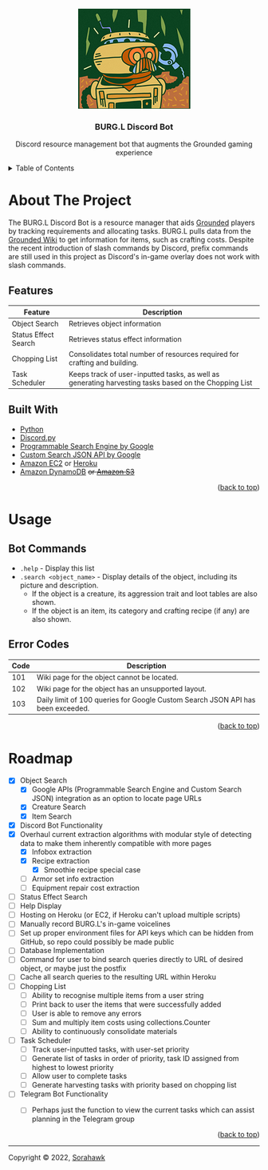 <div id="top"></div>

<!-- PROJECT LOGO -->
<br />
<div align="center">
  <a href="https://github.com/Sorahawk/BURG.L_Discord_Bot">
    <img src="images/logo.jpg" alt="Logo" width="225" height="200">
  </a>
  <h3 align="center">BURG.L Discord Bot</h3>
  <p align="center">
    Discord resource management bot that augments the Grounded gaming experience
  </p>
</div>


<!-- TABLE OF CONTENTS -->
<details>
  <summary>Table of Contents</summary>
  <ol>
    <li>
      <a href="#about-the-project">About The Project</a>
      <ul>
        <li><a href="#built-with">Built With</a></li>
      </ul>
    </li>
    <li><a href="#usage">Usage</a></li>
    <li><a href="#roadmap">Roadmap</a></li>
  </ol>
</details>



# About The Project

The BURG.L Discord Bot is a resource manager that aids [Grounded](https://grounded.obsidian.net/) players by tracking requirements and allocating tasks. BURG.L pulls data from the [Grounded Wiki](https://grounded.fandom.com/wiki/Grounded_Wiki) to get information for items, such as crafting costs. Despite the recent introduction of slash commands by Discord, prefix commands are still used in this project as Discord's in-game overlay does not work with slash commands.


## Features

| Feature | Description |
| ------- | ----------- |
| Object Search | Retrieves object information |
| Status Effect Search | Retrieves status effect information |
| Chopping List | Consolidates total number of resources required for crafting and building. |
| Task Scheduler | Keeps track of user-inputted tasks, as well as generating harvesting tasks based on the Chopping List |


## Built With

* [Python](https://www.python.org/)
* [Discord.py](https://discordpy.readthedocs.io/)
* [Programmable Search Engine by Google](https://programmablesearchengine.google.com/)
* [Custom Search JSON API by Google](https://developers.google.com/custom-search/v1/introduction)
* [Amazon EC2](https://aws.amazon.com/ec2/) or [Heroku](https://www.heroku.com/)
* [Amazon DynamoDB](https://aws.amazon.com/dynamodb/) ~~or [Amazon S3](https://aws.amazon.com/s3/)~~


<p align="right">(<a href="#top">back to top</a>)</p>



# Usage

## Bot Commands

* `.help` - Display this list
* `.search <object_name>` - Display details of the object, including its picture and description.
  * If the object is a creature, its aggression trait and loot tables are also shown.
  * If the object is an item, its category and crafting recipe (if any) are also shown.


## Error Codes

| Code | Description |
| ---- | ----------- |
| 101 | Wiki page for the object cannot be located. |
| 102 | Wiki page for the object has an unsupported layout. |
| 103 | Daily limit of 100 queries for Google Custom Search JSON API has been exceeded. |


<p align="right">(<a href="#top">back to top</a>)</p>



# Roadmap

- [X] Object Search
    - [X] Google APIs (Programmable Search Engine and Custom Search JSON) integration as an option to locate page URLs
    - [X] Creature Search
    - [X] Item Search
- [X] Discord Bot Functionality
- [X] Overhaul current extraction algorithms with modular style of detecting data to make them inherently compatible with more pages
    - [X] Infobox extraction
    - [X] Recipe extraction
        - [X] Smoothie recipe special case
    - [ ] Armor set info extraction
    - [ ] Equipment repair cost extraction
- [ ] Status Effect Search
- [ ] Help Display
- [ ] Hosting on Heroku (or EC2, if Heroku can't upload multiple scripts)
- [ ] Manually record BURG.L's in-game voicelines
- [ ] Set up proper environment files for API keys which can be hidden from GitHub, so repo could possibly be made public 
- [ ] Database Implementation
- [ ] Command for user to bind search queries directly to URL of desired object, or maybe just the postfix
- [ ] Cache all search queries to the resulting URL within Heroku
- [ ] Chopping List
    - [ ] Ability to recognise multiple items from a user string
    - [ ] Print back to user the items that were successfully added
    - [ ] User is able to remove any errors
    - [ ] Sum and multiply item costs using collections.Counter
    - [ ] Ability to continuously consolidate materials
- [ ] Task Scheduler
    - [ ] Track user-inputted tasks, with user-set priority
    - [ ] Generate list of tasks in order of priority, task ID assigned from highest to lowest priority
    - [ ] Allow user to complete tasks
    - [ ] Generate harvesting tasks with priority based on chopping list
- [ ] Telegram Bot Functionality
    - [ ] Perhaps just the function to view the current tasks which can assist planning in the Telegram group


<p align="right">(<a href="#top">back to top</a>)</p>

---

Copyright © 2022, [Sorahawk](https://github.com/Sorahawk)

